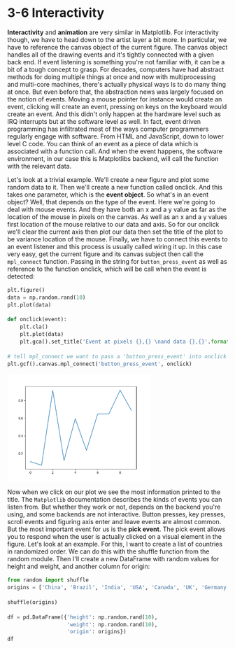 # 3-6 Interactivity

**Interactivity** and **animation** are very similar in Matplotlib. For interactivity though, we have to head down to the artist layer a bit more. In particular, we have to reference the canvas object of the current figure. The canvas object handles all of the drawing events and it's tightly connected with a given back end. If event listening is something you're not familiar with, it can be a bit of a tough concept to grasp. For decades, computers have had abstract methods for doing multiple things at once and now with multiprocessing and multi-core machines, there's actually physical ways Is to do many thing at once. But even before that, the abstraction news was largely focused on the notion of events. Moving a mouse pointer for instance would create an event, clicking will create an event, pressing on keys on the keyboard would create an event. And this didn't only happen at the hardware level such as IRQ interrupts but at the software level as well. In fact, event driven programming has infiltrated most of the ways computer programmers regularly engage with software. From HTML and JavaScript, down to lower level C code. You can think of an event as a piece of data which is associated with a function call. And when the event happens, the software environment, in our case this is Matplotlibs backend, will call the function with the relevant data.

Let's look at a trivial example. We'll create a new figure and plot some random data to it. Then we'll create a new function called onclick. And this takes one parameter, which is the **event object**. So what's in an event object? Well, that depends on the type of the event. Here we're going to deal with mouse events. And they have both an x and a y value as far as the location of the mouse in pixels on the canvas. As well as an x and a y values first location of the mouse relative to our data and axis. So for our onclick we'll clear the current axis then plot our data then set the title of the plot to be variance location of the mouse. Finally, we have to connect this events to an event listener and this process is usually called wiring it up. In this case very easy, get the current figure and its canvas subject then call the `mpl_connect` function. Passing in the string for `button_press_event` as well as reference to the function onclick, which will be call when the event is detected:

```python
plt.figure()
data = np.random.rand(10)
plt.plot(data)

def onclick(event):
    plt.cla()
    plt.plot(data)
    plt.gca().set_title('Event at pixels {},{} \nand data {},{}'.format(event.x, event.y, event.xdata, event.ydata))

# tell mpl_connect we want to pass a 'button_press_event' into onclick when the event is detected
plt.gcf().canvas.mpl_connect('button_press_event', onclick)
```

<img src='https://github.com/siyinghan/Notes/raw/master/Applied%20Data%20Science%20with%20Python%20(Coursera%20Specialization)/02%20Applied%20Plotting%2C%20Charting%20%26%20Data%20Representation%20in%20Python/Image/093.png' alt='093' width='65%' />

Now when we click on our plot we see the most information printed to the title. The `Matplotlib` documentation describes the kinds of events you can listen from. But whether they work or not, depends on the backend you're using, and some backends are not interactive. Button presses, key presses, scroll events and figuring axis enter and leave events are almost common. But the most important event for us is the **pick event**. The pick event allows you to respond when the user is actually clicked on a visual element in the figure. Let's look at an example. For this, I want to create a list of countries in randomized order. We can do this with the shuffle function from the random module. Then I'll create a new DataFrame with random values for height and weight, and another column for origin:

```python
from random import shuffle
origins = ['China', 'Brazil', 'India', 'USA', 'Canada', 'UK', 'Germany', 'Iraq', 'Chile', 'Mexico']

shuffle(origins)

df = pd.DataFrame({'height': np.random.rand(10),
                   'weight': np.random.rand(10),
                   'origin': origins})
df
```

